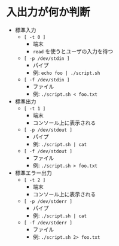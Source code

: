 # 入出力が何か判断

- 標準入力
    - `[ -t 0 ]`
        - 端末
        - `read` を使うとユーザの入力を待つ
    - `[ -p /dev/stdin ]`
        - パイプ
        - 例: `echo foo | ./script.sh`
    - `[ -f /dev/stdin ]`
        - ファイル
        - 例: `./script.sh < foo.txt`
- 標準出力
    - `[ -t 1 ]`
        - 端末
        - コンソール上に表示される
    - `[ -p /dev/stdout ]`
        - パイプ
        - 例: `./script.sh | cat`
    - `[ -f /dev/stdout ]`
        - ファイル
        - 例: `./script.sh > foo.txt`
- 標準エラー出力
    - `[ -t 2 ]`
        - 端末
        - コンソール上に表示される
    - `[ -p /dev/stderr ]`
        - パイプ
        - 例: `./script.sh | cat`
    - `[ -f /dev/stderr ]`
        - ファイル
        - 例: `./script.sh 2> foo.txt`
